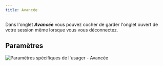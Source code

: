 ```yaml
---
title: Avancée
---
```

Dans l'onglet ***Avancée*** vous pouvez cocher de garder l'onglet ouvert de votre session même lorsque vous vous déconnectez. 

## Paramètres 

![Paramètres spécifiques de l'usager - Avancée](https://webdevolutions.azureedge.net/docs/fr/rdm/mac/clip4065.png) 

